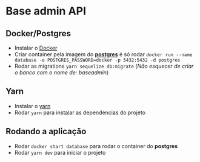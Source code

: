 # Base admin API

## Docker/Postgres

-   Instalar o [Docker](https://docs.docker.com/)
-   Criar container pela imagem do **[postgres](https://hub.docker.com/_/postgres)** é só rodar `docker run --name database -e POSTGRES_PASSWORD=docker -p 5432:5432 -d postgres`
-   Rodar as migrations `yarn sequelize db:migrate` (_Não esquecer de criar o banco com o nome de: baseadmin_)

## Yarn

-   Instalar o [yarn](https://classic.yarnpkg.com/pt-BR/docs/install/#mac-stable)
-   Rodar `yarn` para instalar as dependencias do projeto

## Rodando a aplicação

-   Rodar `docker start database` para rodar o container do **postgres**
-   Rodar `yarn dev` para iniciar o projeto
